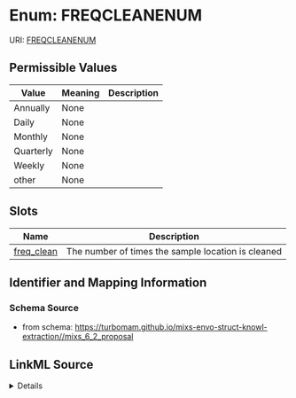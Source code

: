 # Enum: FREQCLEANENUM



URI: [FREQCLEANENUM](FREQCLEANENUM)

## Permissible Values

| Value | Meaning | Description |
| --- | --- | --- |
| Annually | None |  |
| Daily | None |  |
| Monthly | None |  |
| Quarterly | None |  |
| Weekly | None |  |
| other | None |  |




## Slots

| Name | Description |
| ---  | --- |
| [freq_clean](freq_clean.md) | The number of times the sample location is cleaned |






## Identifier and Mapping Information







### Schema Source


* from schema: https://turbomam.github.io/mixs-envo-struct-knowl-extraction//mixs_6_2_proposal




## LinkML Source

<details>
```yaml
name: FREQ_CLEAN_ENUM
from_schema: https://turbomam.github.io/mixs-envo-struct-knowl-extraction//mixs_6_2_proposal
rank: 1000
permissible_values:
  Annually:
    text: Annually
  Daily:
    text: Daily
  Monthly:
    text: Monthly
  Quarterly:
    text: Quarterly
  Weekly:
    text: Weekly
  other:
    text: other

```
</details>
